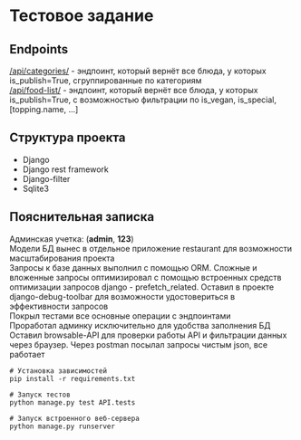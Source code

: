 # Тестовое задание

## Endpoints
<a href='http://127.0.0.1:8000/api/categories/'>/api/categories/</a> - эндпоинт, который вернёт все блюда, у которых is_publish=True, сгруппированные по категориям<br>
<a href='http://127.0.0.1:8000/api/food-list/'>/api/food-list/</a> - эндпоинт, который вернёт все блюда, у которых is_publish=True, с возможностью фильтрации по is_vegan, is_special, [topping.name, …]

## Структура проекта
- Django
- Django rest framework
- Django-filter
- Sqlite3

## Пояснительная записка
Админская учетка: (<b>admin</b>, <b>123</b>)<br>
Модели БД вынес в отдельное приложение restaurant для возможности масштабирования проекта<br>
Запросы к базе данных выполнил с помощью ORM. Сложные и вложенные запросы оптимизировал с помощью встроенных средств оптимизации запросов django - prefetch_related. Оставил в проекте django-debug-toolbar для возможности удостовериться в эффективности запросов<br>
Покрыл тестами все основные операции с эндпоинтами<br>
Проработал админку исключительно для удобства заполнения БД<br>
Оставил browsable-API для проверки работы API и фильтрации данных через браузер. Через postman посылал запросы чистым json, все работает
```
# Установка зависимостей
pip install -r requirements.txt

# Запуск тестов
python manage.py test API.tests

# Запуск встроенного веб-сервера
python manage.py runserver
```
